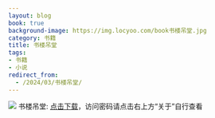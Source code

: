 ```yaml
---
layout: blog
book: true
background-image: https://img.locyoo.com/book书楼吊堂.jpg
category: 书籍
title: 书楼吊堂
tags:
- 书籍
- 小说
redirect_from:
  - /2024/03/书楼吊堂/
---
```

![](https://img.locyoo.com/book书楼吊堂.jpg)
书楼吊堂: <a name = "ref1" href="https://url18.ctfile.com/f/50983618-1377644746-4ca9f9?p=3619">点击下载</a>，访问密码请点击右上方“关于”自行查看